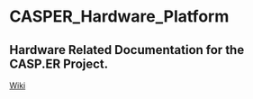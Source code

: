 # CASPER_Hardware_Platform

## Hardware Related Documentation for the CASP.ER Project.

[Wiki](https://github.com/CasperPlatform/CASPER_Hardware_Platform/tree/master/Diagrams/CAD%20Schematics)
